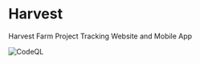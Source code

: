 # Harvest
Harvest Farm Project Tracking Website and Mobile App

![CodeQL](https://github.com/ucdavis/Harvest/workflows/CodeQL/badge.svg)
